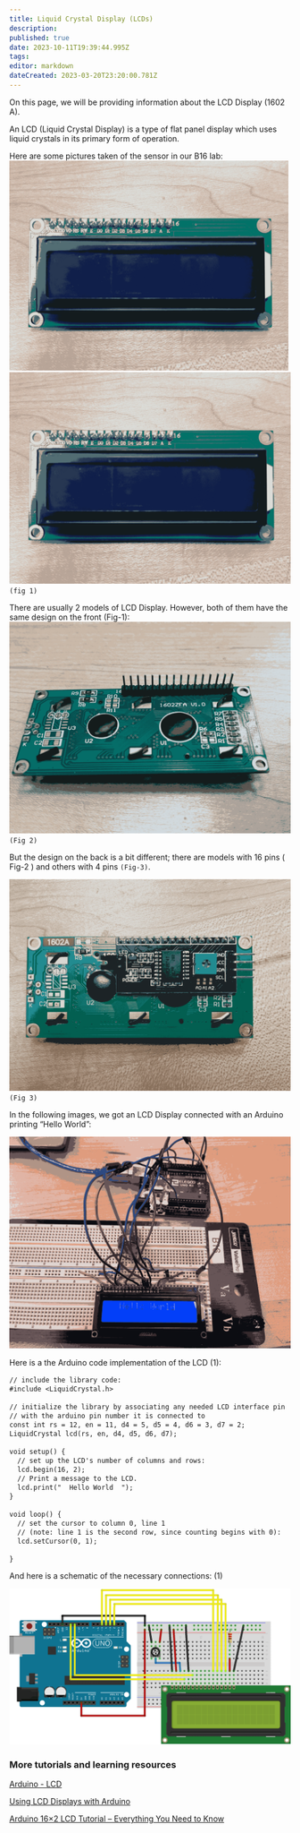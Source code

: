 ```yaml
---
title: Liquid Crystal Display (LCDs)
description: 
published: true
date: 2023-10-11T19:39:44.995Z
tags: 
editor: markdown
dateCreated: 2023-03-20T23:20:00.781Z
---
```


On this page, we will be providing information about the LCD Display (1602 A).

An LCD (Liquid Crystal Display) is a type of flat panel display which uses liquid crystals in its primary form of operation.

Here are some pictures taken of the sensor in our B16 lab:
<img src="/lcd_photos/lcd_front.png" alt="drawing" width="500"/>
![lcd_front.png](/lcd_photos/lcd_front.png) `(fig 1)`

There are usually 2 models of LCD Display. However, both of them have the same design on the front (Fig-1):
![lcd_back_(1).png](/lcd_photos/lcd_back_(1).png)
         `(Fig 2)`

But the design on the back is a bit different; there are models with 16 pins ( Fig-2 ) and others with 4 pins `(Fig-3)`.

![lcd_back_(2).png](/lcd_photos/lcd_back_(2).png)`(Fig 3)`

In the following images, we got an LCD Display connected with an Arduino printing “Hello World”:

![breadboard.png](/lcd_photos/breadboard.png)

Here is a the Arduino code implementation of the LCD  (1):

```
// include the library code:
#include <LiquidCrystal.h>

// initialize the library by associating any needed LCD interface pin
// with the arduino pin number it is connected to
const int rs = 12, en = 11, d4 = 5, d5 = 4, d6 = 3, d7 = 2;
LiquidCrystal lcd(rs, en, d4, d5, d6, d7);

void setup() {
  // set up the LCD's number of columns and rows:
  lcd.begin(16, 2);
  // Print a message to the LCD.
  lcd.print("  Hello World  ");
}

void loop() {
  // set the cursor to column 0, line 1
  // (note: line 1 is the second row, since counting begins with 0):
  lcd.setCursor(0, 1);
  
}
```

And here is a schematic of the necessary connections: (1)

![schematic.png](/lcd_photos/schematic.png)


### More tutorials and learning resources
[Arduino - LCD](https://arduinogetstarted.com/tutorials/arduino-lcd)

[Using LCD Displays with Arduino](https://www.youtube.com/watch?v=wEbGhYjn4QI)

[Arduino 16×2 LCD Tutorial – Everything You Need to Know](https://howtomechatronics.com/tutorials/arduino/lcd-tutorial/)

